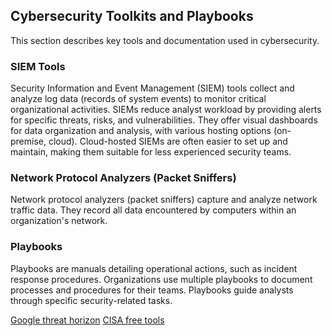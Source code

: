 ## Cybersecurity Toolkits and Playbooks

This section describes key tools and documentation used in cybersecurity.

### SIEM Tools

Security Information and Event Management (SIEM) tools collect and analyze log data (records of system events) to monitor critical organizational activities. SIEMs reduce analyst workload by providing alerts for specific threats, risks, and vulnerabilities.  They offer visual dashboards for data organization and analysis, with various hosting options (on-premise, cloud). Cloud-hosted SIEMs are often easier to set up and maintain, making them suitable for less experienced security teams.

### Network Protocol Analyzers (Packet Sniffers)

Network protocol analyzers (packet sniffers) capture and analyze network traffic data. They record all data encountered by computers within an organization's network.

### Playbooks

Playbooks are manuals detailing operational actions, such as incident response procedures. Organizations use multiple playbooks to document processes and procedures for their teams. Playbooks guide analysts through specific security-related tasks.

[Google threat horizon](https://services.google.com/fh/files/blogs/gcat_threathorizons_full_sept2022.pdf)
[CISA free tools](https://www.cisa.gov/resources-tools/resources/free-cybersecurity-services-and-tools)
